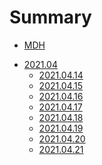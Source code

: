 # Summary

* [MDH](./index.md)

<!-- * [Awesome](./awesome/toc.md) -->

<!-- * [2021年](./2021.md) -->
* [2021.04](2021/04/toc.md)
  * [2021.04.14](./2021/04/14.md)
  * [2021.04.15](./2021/04/15.md)
  * [2021.04.16](./2021/04/16.md)
  * [2021.04.17](./2021/04/17.md)
  * [2021.04.18](./2021/04/18.md)
  * [2021.04.19](./2021/04/19.md)
  * [2021.04.20](./2021/04/20.md)
  * [2021.04.21](./2021/04/21.md)
